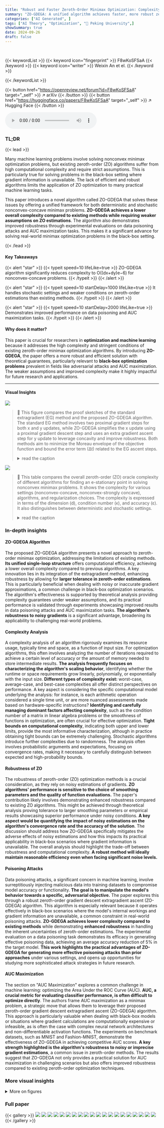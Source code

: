 ```yaml
---
title: "Robust and Faster Zeroth-Order Minimax Optimization: Complexity and Applications"
summary: "ZO-GDEGA: A unified algorithm achieves faster, more robust zeroth-order minimax optimization with lower complexity and weaker conditions, solving stochastic nonconvex-concave problems."
categories: ["AI Generated", ]
tags: ["AI Theory", "Optimization", "🏢 Peking University",]
showSummary: true
date: 2024-09-26
draft: false
---
```


<br>

{{< keywordList >}}
{{< keyword icon="fingerprint" >}} F8wKoSFSaA {{< /keyword >}}
{{< keyword icon="writer" >}} Weixin An et el. {{< /keyword >}}
 
{{< /keywordList >}}

{{< button href="https://openreview.net/forum?id=F8wKoSFSaA" target="_self" >}}
↗ arXiv
{{< /button >}}
{{< button href="https://huggingface.co/papers/F8wKoSFSaA" target="_self" >}}
↗ Hugging Face
{{< /button >}}



<audio controls>
    <source src="https://ai-paper-reviewer.com/F8wKoSFSaA/podcast.wav" type="audio/wav">
    Your browser does not support the audio element.
</audio>


### TL;DR


{{< lead >}}

Many machine learning problems involve solving nonconvex minimax optimization problems, but existing zeroth-order (ZO) algorithms suffer from high computational complexity and require strict assumptions.  This is particularly true for solving problems in the black-box setting where gradient information is unavailable. The lack of efficient and robust algorithms limits the application of ZO optimization to many practical machine learning tasks.

This paper introduces a novel algorithm called ZO-GDEGA that solves these issues by offering a unified framework for both deterministic and stochastic nonconvex-concave minimax problems. **ZO-GDEGA achieves a lower overall complexity compared to existing methods while requiring weaker assumptions on ZO estimations**. The algorithm also demonstrates improved robustness through experimental evaluations on data poisoning attacks and AUC maximization tasks.  This makes it a significant advance for solving real-world minimax optimization problems in the black-box setting.

{{< /lead >}}


#### Key Takeaways

{{< alert "star" >}}
{{< typeit speed=10 lifeLike=true >}} ZO-GDEGA algorithm significantly reduces complexity to O((dx+dy)e−6) for nonconvex-concave problems. {{< /typeit >}}
{{< /alert >}}

{{< alert "star" >}}
{{< typeit speed=10 startDelay=1000 lifeLike=true >}} It handles stochastic settings and weaker conditions on zeroth-order estimations than existing methods. {{< /typeit >}}
{{< /alert >}}

{{< alert "star" >}}
{{< typeit speed=10 startDelay=2000 lifeLike=true >}} Demonstrates improved performance on data poisoning and AUC maximization tasks. {{< /typeit >}}
{{< /alert >}}

#### Why does it matter?
This paper is crucial for researchers in **optimization and machine learning** because it addresses the high complexity and stringent conditions of existing zeroth-order minimax optimization algorithms.  By introducing **ZO-GDEGA**, the paper offers a more robust and efficient solution with theoretical guarantees, particularly relevant to **black-box optimization problems** prevalent in fields like adversarial attacks and AUC maximization. The weaker assumptions and improved complexity make it highly impactful for future research and applications.

------
#### Visual Insights



![](https://ai-paper-reviewer.com/F8wKoSFSaA/figures_7_1.jpg)

> 🔼 This figure compares the proof sketches of the standard extragradient (EG) method and the proposed ZO-GDEGA algorithm. The standard EG method involves two proximal gradient steps for both x and y updates, while ZO-GDEGA simplifies the x update using a proximal gradient descent step and uses an extra gradient ascent step for y update to leverage concavity and improve robustness. Both methods aim to minimize the Moreau envelope of the objective function and bound the error term (∆t) related to the EG ascent steps.
> <details>
> <summary>read the caption</summary>
> Figure 1: Comparison of two proof sketches.
> </details>





![](https://ai-paper-reviewer.com/F8wKoSFSaA/tables_1_1.jpg)

> 🔼 This table compares the overall zeroth-order (ZO) oracle complexity of different algorithms for finding an e-stationary point in solving nonconvex minimax problems.  It shows the complexity for various settings (nonconvex-concave, nonconvex-strongly concave), algorithms, and regularization choices.  The complexity is expressed in terms of the dimension (d), condition number (κ), and accuracy (ε).  It also distinguishes between deterministic and stochastic settings.
> <details>
> <summary>read the caption</summary>
> Table 1: Comparison of the overall ZO oracle complexity of single-loop algorithms to find an e-stationary point of f (Definition 3) or ψ (Definition 2). κ = l/µ denotes the condition number, d = dx + dy and Õ(·) hides logarithmic terms. Abbreviation: Settings (Set.), Algorithms (Algs.), Regular (Reg.), Theorem (The.).
> </details>





### In-depth insights


#### ZO-GDEGA Algorithm
The proposed ZO-GDEGA algorithm presents a novel approach to zeroth-order minimax optimization, addressing the limitations of existing methods.  **Its unified single-loop structure** offers computational efficiency, achieving a lower overall complexity compared to previous algorithms.  A key innovation lies in its integration of the extragradient method, enhancing robustness by allowing for **larger tolerance in zeroth-order estimations**.  This is particularly beneficial when dealing with noisy or inaccurate gradient approximations, a common challenge in black-box optimization scenarios.  The algorithm's effectiveness is supported by theoretical analysis providing complexity guarantees under weaker assumptions, and its practical performance is validated through experiments showcasing improved results in data poisoning attacks and AUC maximization tasks.  **The algorithm's robustness to noisy gradients** is a significant advantage, broadening its applicability to challenging real-world problems.

#### Complexity Analysis
A complexity analysis of an algorithm rigorously examines its resource usage, typically time and space, as a function of input size. For optimization algorithms, this often involves analyzing the number of iterations required to achieve a certain level of accuracy or the amount of memory needed to store intermediate results.  **The analysis frequently focuses on characterizing the algorithm's scaling behavior**, identifying whether the runtime or space requirements grow linearly, polynomially, or exponentially with the input size.  **Different types of complexity exist:** worst-case, average-case, and best-case complexities all offer distinct perspectives on performance.  A key aspect is considering the specific computational model underlying the analysis: for instance, is each arithmetic operation considered a single time unit, or are more nuanced assessments made based on hardware-specific instructions? **Identifying and carefully managing dominant factors affecting complexity**, such as the condition number of a matrix in linear algebra problems or the smoothness of functions in optimization, are often crucial for effective optimization.  **Tight bounds on computational complexity**, indicating both upper and lower limits, provide the most informative characterization, although in practice obtaining tight bounds can be extremely challenging.  Stochastic algorithms introduce further complexities due to randomness. The analysis often involves probabilistic arguments and expectations, focusing on convergence rates, making it necessary to carefully distinguish between expected and high-probability bounds.

#### Robustness of ZO
The robustness of zeroth-order (ZO) optimization methods is a crucial consideration, as they rely on noisy estimations of gradients.  **ZO algorithms' performance is sensitive to the choice of smoothing parameters and the quality of function evaluations.**  The paper's contribution likely involves demonstrating enhanced robustness compared to existing ZO algorithms. This might be achieved through theoretical analysis proving tolerance to larger smoothing parameters or empirical results showcasing superior performance under noisy conditions. **A key aspect would be quantifying the impact of noisy estimations on the algorithm's convergence rate and the accuracy of the solution**.  The discussion should address how ZO-GDEGA specifically mitigates the adverse effects of noisy estimations and how this impacts its practical applicability in black-box scenarios where gradient information is unavailable.  The overall analysis should highlight the trade-off between robustness and computational complexity. **A robust method will ideally maintain reasonable efficiency even when facing significant noise levels.**

#### Poisoning Attacks
Data poisoning attacks, a significant concern in machine learning, involve surreptitiously injecting malicious data into training datasets to compromise model accuracy or functionality.  **The goal is to manipulate the model's behavior towards a specific, adversarial objective.**  The paper explores this through a robust zeroth-order gradient descent extragradient ascent (ZO-GDEGA) algorithm. This algorithm is especially relevant because it operates effectively in black-box scenarios where the model's internal workings and gradient information are unavailable, a common constraint in real-world poisoning attacks. **ZO-GDEGA achieves lower complexity compared to existing methods** while demonstrating **enhanced robustness** in handling the inherent uncertainties of zeroth-order estimations.  The experimental evaluation on a data poisoning task demonstrates its efficacy in generating effective poisoning data, achieving an average accuracy reduction of 5% in the target model.  **This work highlights the practical advantages of ZO-GDEGA for generating more effective poisoning attacks than prior approaches** under various settings, and opens up opportunities for studying more sophisticated attack strategies in future research. 

#### AUC Maximization
The section on "AUC Maximization" explores a common challenge in machine learning: optimizing the Area Under the ROC Curve (AUC).  **AUC, a crucial metric for evaluating classifier performance, is often difficult to optimize directly**. The authors frame AUC maximization as a minimax problem, a strategic move that allows them to leverage their proposed zeroth-order gradient descent extragradient ascent (ZO-GDEGA) algorithm. This approach is particularly valuable when dealing with black-box models or situations where gradient calculations are computationally expensive or infeasible, as is often the case with complex neural network architectures and non-differentiable activation functions.  The experiments on benchmark datasets, such as MNIST and Fashion-MNIST, demonstrate the effectiveness of ZO-GDEGA in achieving competitive AUC scores. **A key strength highlighted is the algorithm's robustness to noisy or imprecise gradient estimations**, a common issue in zeroth-order methods.  The results suggest that ZO-GDEGA not only provides a practical solution for AUC maximization in challenging scenarios but also offers improved robustness compared to existing zeroth-order optimization techniques.


### More visual insights

<details>
<summary>More on figures
</summary>


![](https://ai-paper-reviewer.com/F8wKoSFSaA/figures_8_1.jpg)

> 🔼 This figure compares the performance of ZO-AGP and the proposed ZO-GDEGA algorithm on a synthetic dataset for a data poisoning attack against a logistic regression model.  It shows plots of the stationary gap (a measure of convergence), the objective function value, training accuracy, testing accuracy, CPU time, and poisoning ratio.  The results demonstrate that ZO-GDEGA converges faster and achieves a lower testing accuracy (indicating a more effective attack) than ZO-AGP, especially for larger values of the smoothing parameter (q).
> <details>
> <summary>read the caption</summary>
> Figure 2: Comparison of the results for the logistic regression model attacked by poisoned data generated by ZO-AGP and ZO-GDEGA on the synthetic dataset.
> </details>



![](https://ai-paper-reviewer.com/F8wKoSFSaA/figures_8_2.jpg)

> 🔼 This figure compares the performance of ZO-AGP and ZO-GDEGA in a data poisoning attack on the large-scale epsilon_test dataset.  It shows training accuracy, testing accuracy, and objective function values (-f1) over the number of iterations and CPU time.  The results demonstrate that ZO-GDEGA converges faster and achieves a lower objective function value compared to ZO-AGP, suggesting improved efficiency and robustness.  The poisoning ratio is a parameter that influences the degree of attack success.
> <details>
> <summary>read the caption</summary>
> Figure 3: Comparison of the attack results for data poisoning attack on the large-scale epsilon_test dataset.
> </details>



</details>






### Full paper

{{< gallery >}}
<img src="https://ai-paper-reviewer.com/F8wKoSFSaA/1.png" class="grid-w50 md:grid-w33 xl:grid-w25" />
<img src="https://ai-paper-reviewer.com/F8wKoSFSaA/2.png" class="grid-w50 md:grid-w33 xl:grid-w25" />
<img src="https://ai-paper-reviewer.com/F8wKoSFSaA/3.png" class="grid-w50 md:grid-w33 xl:grid-w25" />
<img src="https://ai-paper-reviewer.com/F8wKoSFSaA/4.png" class="grid-w50 md:grid-w33 xl:grid-w25" />
<img src="https://ai-paper-reviewer.com/F8wKoSFSaA/5.png" class="grid-w50 md:grid-w33 xl:grid-w25" />
<img src="https://ai-paper-reviewer.com/F8wKoSFSaA/6.png" class="grid-w50 md:grid-w33 xl:grid-w25" />
<img src="https://ai-paper-reviewer.com/F8wKoSFSaA/7.png" class="grid-w50 md:grid-w33 xl:grid-w25" />
<img src="https://ai-paper-reviewer.com/F8wKoSFSaA/8.png" class="grid-w50 md:grid-w33 xl:grid-w25" />
<img src="https://ai-paper-reviewer.com/F8wKoSFSaA/9.png" class="grid-w50 md:grid-w33 xl:grid-w25" />
<img src="https://ai-paper-reviewer.com/F8wKoSFSaA/10.png" class="grid-w50 md:grid-w33 xl:grid-w25" />
<img src="https://ai-paper-reviewer.com/F8wKoSFSaA/11.png" class="grid-w50 md:grid-w33 xl:grid-w25" />
<img src="https://ai-paper-reviewer.com/F8wKoSFSaA/12.png" class="grid-w50 md:grid-w33 xl:grid-w25" />
<img src="https://ai-paper-reviewer.com/F8wKoSFSaA/13.png" class="grid-w50 md:grid-w33 xl:grid-w25" />
<img src="https://ai-paper-reviewer.com/F8wKoSFSaA/14.png" class="grid-w50 md:grid-w33 xl:grid-w25" />
<img src="https://ai-paper-reviewer.com/F8wKoSFSaA/15.png" class="grid-w50 md:grid-w33 xl:grid-w25" />
<img src="https://ai-paper-reviewer.com/F8wKoSFSaA/16.png" class="grid-w50 md:grid-w33 xl:grid-w25" />
<img src="https://ai-paper-reviewer.com/F8wKoSFSaA/17.png" class="grid-w50 md:grid-w33 xl:grid-w25" />
<img src="https://ai-paper-reviewer.com/F8wKoSFSaA/18.png" class="grid-w50 md:grid-w33 xl:grid-w25" />
<img src="https://ai-paper-reviewer.com/F8wKoSFSaA/19.png" class="grid-w50 md:grid-w33 xl:grid-w25" />
<img src="https://ai-paper-reviewer.com/F8wKoSFSaA/20.png" class="grid-w50 md:grid-w33 xl:grid-w25" />
{{< /gallery >}}